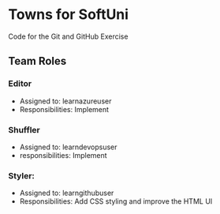 # Towns for SoftUni
Code for the Git and GitHub Exercise

## Team Roles

### Editor
- Assigned to: learnazureuser
- Responsibilities: Implement

### Shuffler
- Assigned to: learndevopsuser
- responsibilities: Implement

### Styler:
- Assigned to: learngithubuser
- Responsibilities: Add CSS styling and improve the HTML UI

